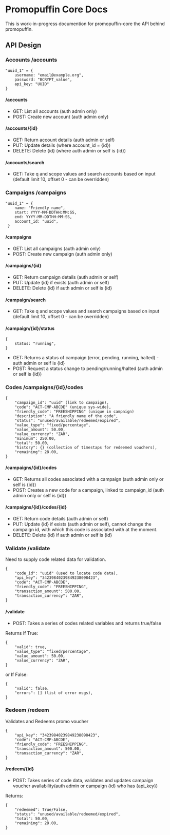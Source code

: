 # Promopuffin Core Docs

This is work-in-progress documention for promopuffin-core the API behind promopuffin.
 

## API Design

### Accounts /accounts

    "uuid_1" = {
        username: "email@example.org",
        password: "BCRYPT_value",
        api_key: "UUID"
    }

#### /accounts	

* GET: List all accounts (auth admin only)
* POST: Create new account (auth admin only)

#### /accounts/{id}

* GET: Return account details (auth admin or self)
* PUT: Update details (where account_id = {id})
* DELETE: Delete {id} (where auth admin or self is {id})

#### /accounts/search

* GET: Take q and scope values and search accounts based on input (default limit 10, offset 0 - can be overridden)

### Campaigns /campaigns

    "uuid_1" = {
        name: "Friendly name",
        start: YYYY-MM-DDTHH:MM:SS,
        end: YYYY-MM-DDTHH:MM:SS,
        account_id: "uuid",
     }

#### /campaigns

* GET: List all campaigns (auth admin only)
* POST: Create new campaign (auth admin only)

#### /campaigns/{id}

* GET: Return campaign details (auth admin or self)
* PUT: Update {id} if exists (auth admin or self)
* DELETE: Delete {id} if auth admin or self is {id}

#### /campaign/search

* GET: Take q and scope values and search campaigns based on input (default limit 10, offset 0 - can be overridden)

#### /campaign/{id}/status

    {
        status: "running",
    }

* GET: Returns a status of campaign (error, pending, running, halted) - auth admin or self is {id}
* POST: Request a status change to pending/running/halted (auth admin or self is {id})

### Codes /campaigns/{id}/codes

    {
        "campaign_id": "uuid" (link to campaign),
        "code": "ACT-CMP-ABCDE" (unique sys-wide),
        "friendly_code": "FREESHIPPING" (unique in campaign)
        "description": "A friendly name of the code",
        "status": "unused/available/redeemed/expired",
        "value_type": "fixed/percentage",
        "value_amount": 50.00,
        "value_currency": "ZAR",
        "minimum": 250.00,
        "total": 50.00,
        "history": {} (collection of timestaps for redeemed vouchers),
        "remaining": 28.00,
    }

#### /campaigns/{id}/codes

* GET: Returns all codes associated with a campaign (auth admin only or self is {id})
* POST: Creates a new code for a campaign, linked to campaign_id (auth admin only or self is {id})

#### /campaigns/{id}/codes/{id}

* GET: Return code details (auth admin or self)
* PUT: Update {id} if exists (auth admin or self), cannot change the campaign id, with which this code is associated with at the moment.
* DELETE: Delete {id} if auth admin or self is {id}


### Validate /validate

Need to supply code related data for validation.

	{
		"code_id": "uuid" (used to locate code data),
		"api_key": "34239840239849238098423",
		"code": "ACT-CMP-ABCDE",
		"friendly_code": "FREESHIPPING",
		"transaction_amount": 500.00,
		"transaction_currency": "ZAR",
	}

#### /validate

* POST: Takes a series of codes related variables and returns true/false

Returns If True:

	{
		"valid": true,
		"value_type": "fixed/percentage",
		"value_amount": 50.00,
		"value_currency": "ZAR", 
	}

or If False:

    {
        "valid": false,
        "errors": [] (list of error msgs),
    }

### Redeem /redeem

Validates and Redeems promo voucher 

    {
    	"api_key": "34239840239849238098423",
    	"code": "ACT-CMP-ABCDE",
    	"friendly_code": "FREESHIPPING",
    	"transaction_amount": 500.00,
    	"transaction_currency": "ZAR",
    }

#### /redeem/{id}

* POST: Takes series of code data, validates and updates campaign voucher availability(auth admin or campaign {id} who has {api_key})

Returns:

    {
        "redeemed": True/False,
        "status": "unused/available/redeemed/expired",
        "total": 50.00,
        "remaining": 28.00,
    }

 
